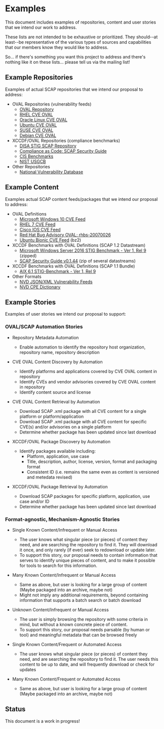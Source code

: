 # Examples

This document includes examples of repositories, content and user stories that we intend 
our work to address.

These lists are not intended to be exhaustive or prioritized. They should--at least--be 
representative of the various types of sources and capabilities that our members know 
they would like to address. 

So... if there's something you want this project to address and there's
nothing like it on these lists... please tell us via the mailing list!


## Example Repositories

Examples of actual SCAP repositories that we intend our proposal to address:

- OVAL Repositories (vulnerability feeds)
  - [OVAL Repository](https://oval.cisecurity.org/repository/download)
  - [RHEL CVE OVAL](https://www.redhat.com/security/data/oval/)
  - [Oracle Linux CVE OVAL](https://linux.oracle.com/security/oval/)
  - [Ubuntu CVE OVAL](https://people.canonical.com/~ubuntu-security/oval/)
  - [SUSE CVE OVAL](https://support.novell.com/security/oval/)
  - [Debian CVE OVAL](https://www.debian.org/security/oval/)
- XCCDF/OVAL Repositories (compliance benchmarks)
  - [DISA STIG SCAP Repository](https://public.cyber.mil/stigs/scap/)
  - [Compliance as Code: SCAP Security Guide](https://github.com/ComplianceAsCode/content/releases)
  - [CIS Benchmarks](https://www.cisecurity.org)
  - [NIST USGCB](https://csrc.nist.gov/Projects/United-States-Government-Configuration-Baseline)
- Other Repositories
  - [National Vulnerability Database](https://nvd.nist.gov/)


## Example Content

Examples actual SCAP content feeds/packages that we intend our proposal to address:

- OVAL Definitions
  - [Microsoft Windows 10 CVE Feed](https://oval.cisecurity.org/repository/download/5.11.2/vulnerability/microsoft_windows_10.xml)
  - [RHEL 7 CVE Feed](https://www.redhat.com/security/data/oval/Red_Hat_Enterprise_Linux_7.xml)
  - [Cisco IOS CVE Feed](https://oval.cisecurity.org/repository/download/5.11.2/vulnerability/cisco_ios.xml)
  - [Red Hat Bug Advisory OVAL: rhbs-20070026](https://www.redhat.com/security/data/oval/com.redhat.rhba-20070026.xml)
  - [Ubuntu Bionic CVE Feed](https://people.canonical.com/~ubuntu-security/oval/com.ubuntu.bionic.cve.oval.xml.bz2) (bz2)
- XCCDF Benchmarks with OVAL Definitions (SCAP 1.2 Datastream)
  - [Microsoft Windows Server 2016 STIG Benchmark - Ver 1, Rel 9](https://dl.dod.cyber.mil/wp-content/uploads/stigs/zip/U_MS_Windows_Server_2016_V1R9_STIG_SCAP_1-2_Benchmark.zip) (zipped)
  - [SCAP Security Guide v0.1.44](https://github.com/ComplianceAsCode/content/releases/download/v0.1.44/scap-security-guide-0.1.44.zip) (zip of several datastreams)
- XCCDF Benchmarks with OVAL Definitions (SCAP 1.1 Bundle)
  - [AIX 6.1 STIG-Benchmark - Ver 1, Rel 9](https://dl.dod.cyber.mil/wp-content/uploads/stigs/zip/U_AIX_6-1_V1R9_STIG_SCAP_1-1_Benchmark.zip)
- Other Formats
  - [NVD JSON/XML Vulnerability Feeds](https://nvd.nist.gov/vuln/data-feeds)
  - [NVD CPE Dictionary](https://nvd.nist.gov/Products/CPE)


## Example Stories

Examples of user stories we intend our proposal to support:

### OVAL/SCAP Automation Stories

- Repository Metadata Automation
  * Enable automation to identify the repository host organization, repository name, repository description

- CVE OVAL Content Discovery by Automation
  * Identify platforms and applications covered by CVE OVAL content in repository
  * Identify CVEs and vendor advisories covered by CVE OVAL content in repository
  * Identify content source and license

- CVE OVAL Content Retrieval by Automation
  * Download SCAP .xml package with all CVE content for a single platform or platform/application
  * Download SCAP .xml package with all CVE content for specific CVE(s) and/or advisories on a single platform
  * Determine whether package has been updated since last download

- XCCDF/OVAL Package Discovery by Automation
  * Identify packages available including:
    - Platform, application, use case
    - Title, description, author, license, version, format and packaging format
    - Consistent ID (i.e. remains the same even as content is versioned and metedata revised)

- XCCDF/OVAL Package Retrieval by Automation
  * Download SCAP packages for specific platform, application, use case and/or ID
  * Determine whether package has been updated since last download

### Format-agnostic, Mechanism-Agnostic Stories

- Single Known Content/Infrequent or Manual Access
  * The user knows what singular piece (or pieces) of content they need, and are searching the repository to find it. They will download it once, and only rarely (if ever) seek to redownload or update later.
  * To support this story, our proposal needs to contain information that serves to identify unique pieces of content, and to make it possible for tools to search for this information.
  
- Many Known Content/Infrequent or Manual Access
  * Same as above, but user is looking for a large group of content (Maybe packaged into an archive, maybe not)
  * Might not imply any additional requirements, beyond containing information that supports a batch search or batch download
  
- Unknown Content/Infrequent or Manual Access
  * The user is simply browsing the repository with some criteria in mind, but without a known concrete piece of content.
  * To support this story, our proposal needs parsable (by human or tool) and meaningful metadata that can be browsed freely

- Single Known Content/Frequent or Automated Access
  * The user knows what singular piece (or pieces) of content they need, and are searching the repository to find it. The user needs this content to be up to date, and will frequently download or check for updates
  
- Many Known Content/Frequent or Automated Access
  * Same as above, but user is looking for a large group of content (Maybe packaged into an archive, maybe not)


## Status

This document is a work in progress!




